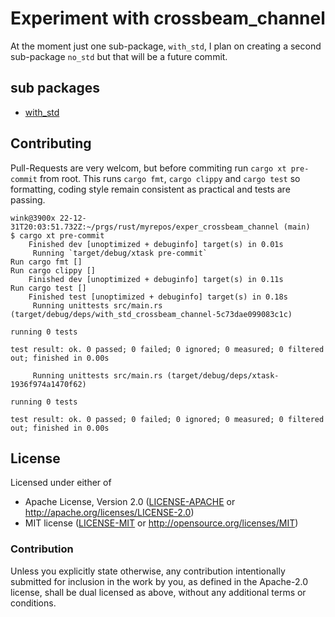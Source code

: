 # Experiment with crossbeam_channel

At the moment just one sub-package, `with_std`, I plan on
creating a second sub-package `no_std` but that will be a
future commit.

## sub packages

 * [with_std](with_std/)

## Contributing

Pull-Requests are very welcom, but before commiting run `cargo xt pre-commit`
from root. This runs `cargo fmt`, `cargo clippy` and `cargo test` so formatting,
coding style remain consistent as practical and tests are passing.
```
wink@3900x 22-12-31T20:03:51.732Z:~/prgs/rust/myrepos/exper_crossbeam_channel (main)
$ cargo xt pre-commit
    Finished dev [unoptimized + debuginfo] target(s) in 0.01s
     Running `target/debug/xtask pre-commit`
Run cargo fmt []
Run cargo clippy []
    Finished dev [unoptimized + debuginfo] target(s) in 0.11s
Run cargo test []
    Finished test [unoptimized + debuginfo] target(s) in 0.18s
     Running unittests src/main.rs (target/debug/deps/with_std_crossbeam_channel-5c73dae099083c1c)

running 0 tests

test result: ok. 0 passed; 0 failed; 0 ignored; 0 measured; 0 filtered out; finished in 0.00s

     Running unittests src/main.rs (target/debug/deps/xtask-1936f974a1470f62)

running 0 tests

test result: ok. 0 passed; 0 failed; 0 ignored; 0 measured; 0 filtered out; finished in 0.00s
```

## License

Licensed under either of

- Apache License, Version 2.0 ([LICENSE-APACHE](LICENSE-APACHE) or http://apache.org/licenses/LICENSE-2.0)
- MIT license ([LICENSE-MIT](LICENSE-MIT) or http://opensource.org/licenses/MIT)

### Contribution

Unless you explicitly state otherwise, any contribution intentionally submitted
for inclusion in the work by you, as defined in the Apache-2.0 license, shall
be dual licensed as above, without any additional terms or conditions.
